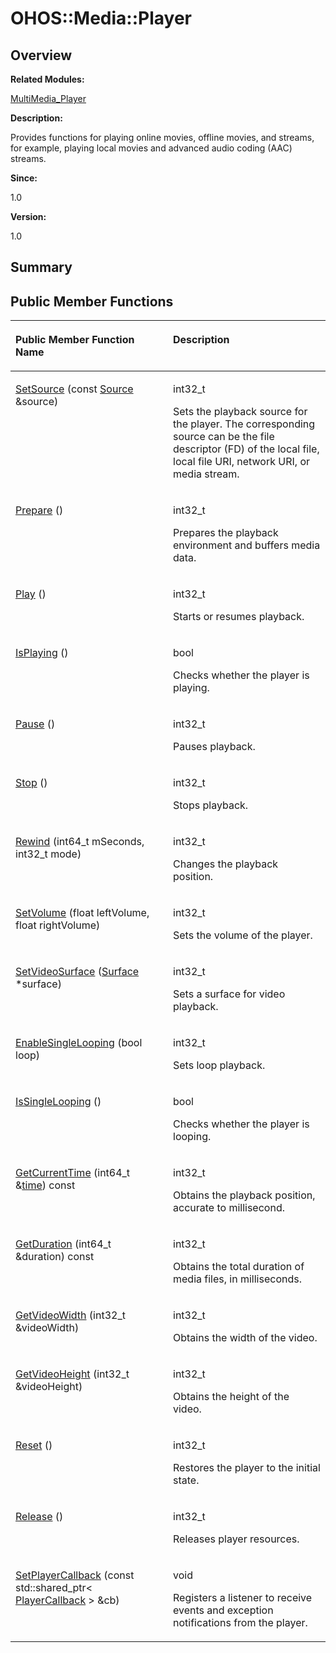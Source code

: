 # OHOS::Media::Player<a name="EN-US_TOPIC_0000001055518100"></a>

## **Overview**<a name="section1568874129093532"></a>

**Related Modules:**

[MultiMedia\_Player](multimedia_player.md)

**Description:**

Provides functions for playing online movies, offline movies, and streams, for example, playing local movies and advanced audio coding \(AAC\) streams. 

**Since:**

1.0

**Version:**

1.0

## **Summary**<a name="section1950864612093532"></a>

## Public Member Functions<a name="pub-methods"></a>

<a name="table1771125029093532"></a>
<table><thead align="left"><tr id="row961264618093532"><th class="cellrowborder" valign="top" width="50%" id="mcps1.1.3.1.1"><p id="p1046140620093532"><a name="p1046140620093532"></a><a name="p1046140620093532"></a>Public Member Function Name</p>
</th>
<th class="cellrowborder" valign="top" width="50%" id="mcps1.1.3.1.2"><p id="p1845271014093532"><a name="p1845271014093532"></a><a name="p1845271014093532"></a>Description</p>
</th>
</tr>
</thead>
<tbody><tr id="row1651721594093532"><td class="cellrowborder" valign="top" width="50%" headers="mcps1.1.3.1.1 "><p id="p679711223093532"><a name="p679711223093532"></a><a name="p679711223093532"></a><a href="multimedia_player.md#gacce284eac910970e405151fd3a1963c0">SetSource</a> (const <a href="ohos-media-source.md">Source</a> &amp;source)</p>
</td>
<td class="cellrowborder" valign="top" width="50%" headers="mcps1.1.3.1.2 "><p id="p1617342267093532"><a name="p1617342267093532"></a><a name="p1617342267093532"></a>int32_t </p>
<p id="p1987273262093532"><a name="p1987273262093532"></a><a name="p1987273262093532"></a>Sets the playback source for the player. The corresponding source can be the file descriptor (FD) of the local file, local file URI, network URI, or media stream. </p>
</td>
</tr>
<tr id="row1922237064093532"><td class="cellrowborder" valign="top" width="50%" headers="mcps1.1.3.1.1 "><p id="p944666344093532"><a name="p944666344093532"></a><a name="p944666344093532"></a><a href="multimedia_player.md#gade9bff3268e1c409273749a90700e056">Prepare</a> ()</p>
</td>
<td class="cellrowborder" valign="top" width="50%" headers="mcps1.1.3.1.2 "><p id="p777581616093532"><a name="p777581616093532"></a><a name="p777581616093532"></a>int32_t </p>
<p id="p164263961093532"><a name="p164263961093532"></a><a name="p164263961093532"></a>Prepares the playback environment and buffers media data. </p>
</td>
</tr>
<tr id="row408652213093532"><td class="cellrowborder" valign="top" width="50%" headers="mcps1.1.3.1.1 "><p id="p579165159093532"><a name="p579165159093532"></a><a name="p579165159093532"></a><a href="multimedia_player.md#gafecbbfe85c70cf4983f52d55b7205e3f">Play</a> ()</p>
</td>
<td class="cellrowborder" valign="top" width="50%" headers="mcps1.1.3.1.2 "><p id="p397554218093532"><a name="p397554218093532"></a><a name="p397554218093532"></a>int32_t </p>
<p id="p1200987988093532"><a name="p1200987988093532"></a><a name="p1200987988093532"></a>Starts or resumes playback. </p>
</td>
</tr>
<tr id="row1523278232093532"><td class="cellrowborder" valign="top" width="50%" headers="mcps1.1.3.1.1 "><p id="p2035199649093532"><a name="p2035199649093532"></a><a name="p2035199649093532"></a><a href="multimedia_player.md#gaad6b2c35b1d5dfe453d158f7ff9e1379">IsPlaying</a> ()</p>
</td>
<td class="cellrowborder" valign="top" width="50%" headers="mcps1.1.3.1.2 "><p id="p1992325009093532"><a name="p1992325009093532"></a><a name="p1992325009093532"></a>bool </p>
<p id="p1832025519093532"><a name="p1832025519093532"></a><a name="p1832025519093532"></a>Checks whether the player is playing. </p>
</td>
</tr>
<tr id="row1806317422093532"><td class="cellrowborder" valign="top" width="50%" headers="mcps1.1.3.1.1 "><p id="p1516701848093532"><a name="p1516701848093532"></a><a name="p1516701848093532"></a><a href="multimedia_player.md#gae1d2225ce60a9737cc902e586138a44f">Pause</a> ()</p>
</td>
<td class="cellrowborder" valign="top" width="50%" headers="mcps1.1.3.1.2 "><p id="p106355433093532"><a name="p106355433093532"></a><a name="p106355433093532"></a>int32_t </p>
<p id="p467674694093532"><a name="p467674694093532"></a><a name="p467674694093532"></a>Pauses playback. </p>
</td>
</tr>
<tr id="row786945770093532"><td class="cellrowborder" valign="top" width="50%" headers="mcps1.1.3.1.1 "><p id="p1277292481093532"><a name="p1277292481093532"></a><a name="p1277292481093532"></a><a href="multimedia_player.md#gafe518a5b909ac0f0f066781caa3b55aa">Stop</a> ()</p>
</td>
<td class="cellrowborder" valign="top" width="50%" headers="mcps1.1.3.1.2 "><p id="p617140000093532"><a name="p617140000093532"></a><a name="p617140000093532"></a>int32_t </p>
<p id="p1588246548093532"><a name="p1588246548093532"></a><a name="p1588246548093532"></a>Stops playback. </p>
</td>
</tr>
<tr id="row2056198647093532"><td class="cellrowborder" valign="top" width="50%" headers="mcps1.1.3.1.1 "><p id="p723570447093532"><a name="p723570447093532"></a><a name="p723570447093532"></a><a href="multimedia_player.md#ga406b6277d1e160e691d01f5f740480b3">Rewind</a> (int64_t mSeconds, int32_t mode)</p>
</td>
<td class="cellrowborder" valign="top" width="50%" headers="mcps1.1.3.1.2 "><p id="p1009332232093532"><a name="p1009332232093532"></a><a name="p1009332232093532"></a>int32_t </p>
<p id="p915851422093532"><a name="p915851422093532"></a><a name="p915851422093532"></a>Changes the playback position. </p>
</td>
</tr>
<tr id="row806393118093532"><td class="cellrowborder" valign="top" width="50%" headers="mcps1.1.3.1.1 "><p id="p1024992340093532"><a name="p1024992340093532"></a><a name="p1024992340093532"></a><a href="multimedia_player.md#ga23ca57f0b1a288980e37153274c5f8b3">SetVolume</a> (float leftVolume, float rightVolume)</p>
</td>
<td class="cellrowborder" valign="top" width="50%" headers="mcps1.1.3.1.2 "><p id="p138191549093532"><a name="p138191549093532"></a><a name="p138191549093532"></a>int32_t </p>
<p id="p1002727884093532"><a name="p1002727884093532"></a><a name="p1002727884093532"></a>Sets the volume of the player. </p>
</td>
</tr>
<tr id="row1336130244093532"><td class="cellrowborder" valign="top" width="50%" headers="mcps1.1.3.1.1 "><p id="p1710755856093532"><a name="p1710755856093532"></a><a name="p1710755856093532"></a><a href="multimedia_player.md#gac9d62210915ebcf3b462574302018501">SetVideoSurface</a> (<a href="ohos-surface.md">Surface</a> *surface)</p>
</td>
<td class="cellrowborder" valign="top" width="50%" headers="mcps1.1.3.1.2 "><p id="p2793992093532"><a name="p2793992093532"></a><a name="p2793992093532"></a>int32_t </p>
<p id="p1643496323093532"><a name="p1643496323093532"></a><a name="p1643496323093532"></a>Sets a surface for video playback. </p>
</td>
</tr>
<tr id="row626375792093532"><td class="cellrowborder" valign="top" width="50%" headers="mcps1.1.3.1.1 "><p id="p1967297420093532"><a name="p1967297420093532"></a><a name="p1967297420093532"></a><a href="multimedia_player.md#gae19989aa6e80b768acd4eb019a2b60d2">EnableSingleLooping</a> (bool loop)</p>
</td>
<td class="cellrowborder" valign="top" width="50%" headers="mcps1.1.3.1.2 "><p id="p225100372093532"><a name="p225100372093532"></a><a name="p225100372093532"></a>int32_t </p>
<p id="p1797948204093532"><a name="p1797948204093532"></a><a name="p1797948204093532"></a>Sets loop playback. </p>
</td>
</tr>
<tr id="row522787513093532"><td class="cellrowborder" valign="top" width="50%" headers="mcps1.1.3.1.1 "><p id="p1102572308093532"><a name="p1102572308093532"></a><a name="p1102572308093532"></a><a href="multimedia_player.md#gae4dd5d8fb92c836f5304f181a40b34d2">IsSingleLooping</a> ()</p>
</td>
<td class="cellrowborder" valign="top" width="50%" headers="mcps1.1.3.1.2 "><p id="p1083642666093532"><a name="p1083642666093532"></a><a name="p1083642666093532"></a>bool </p>
<p id="p85334602093532"><a name="p85334602093532"></a><a name="p85334602093532"></a>Checks whether the player is looping. </p>
</td>
</tr>
<tr id="row1585411512093532"><td class="cellrowborder" valign="top" width="50%" headers="mcps1.1.3.1.1 "><p id="p1591081908093532"><a name="p1591081908093532"></a><a name="p1591081908093532"></a><a href="multimedia_player.md#ga8474b117a4c1bf5749406f26056b4802">GetCurrentTime</a> (int64_t &amp;<a href="en-us_topic_0000001054879478.md#gae7841e681c8c9d59818568d39553642c">time</a>) const</p>
</td>
<td class="cellrowborder" valign="top" width="50%" headers="mcps1.1.3.1.2 "><p id="p525090828093532"><a name="p525090828093532"></a><a name="p525090828093532"></a>int32_t </p>
<p id="p583202032093532"><a name="p583202032093532"></a><a name="p583202032093532"></a>Obtains the playback position, accurate to millisecond. </p>
</td>
</tr>
<tr id="row1658211964093532"><td class="cellrowborder" valign="top" width="50%" headers="mcps1.1.3.1.1 "><p id="p1479438749093532"><a name="p1479438749093532"></a><a name="p1479438749093532"></a><a href="multimedia_player.md#ga24ae07f65da4dafc4ec5aa28321625d8">GetDuration</a> (int64_t &amp;duration) const</p>
</td>
<td class="cellrowborder" valign="top" width="50%" headers="mcps1.1.3.1.2 "><p id="p62322052093532"><a name="p62322052093532"></a><a name="p62322052093532"></a>int32_t </p>
<p id="p1139280088093532"><a name="p1139280088093532"></a><a name="p1139280088093532"></a>Obtains the total duration of media files, in milliseconds. </p>
</td>
</tr>
<tr id="row1679192363093532"><td class="cellrowborder" valign="top" width="50%" headers="mcps1.1.3.1.1 "><p id="p156569053093532"><a name="p156569053093532"></a><a name="p156569053093532"></a><a href="multimedia_player.md#ga9ed94bd43d896fa10066497377d7fbda">GetVideoWidth</a> (int32_t &amp;videoWidth)</p>
</td>
<td class="cellrowborder" valign="top" width="50%" headers="mcps1.1.3.1.2 "><p id="p47549936093532"><a name="p47549936093532"></a><a name="p47549936093532"></a>int32_t </p>
<p id="p1597890244093532"><a name="p1597890244093532"></a><a name="p1597890244093532"></a>Obtains the width of the video. </p>
</td>
</tr>
<tr id="row396430689093532"><td class="cellrowborder" valign="top" width="50%" headers="mcps1.1.3.1.1 "><p id="p1136743561093532"><a name="p1136743561093532"></a><a name="p1136743561093532"></a><a href="multimedia_player.md#ga726adc32a34134b30aabfbdb389c8357">GetVideoHeight</a> (int32_t &amp;videoHeight)</p>
</td>
<td class="cellrowborder" valign="top" width="50%" headers="mcps1.1.3.1.2 "><p id="p1431877720093532"><a name="p1431877720093532"></a><a name="p1431877720093532"></a>int32_t </p>
<p id="p163575576093532"><a name="p163575576093532"></a><a name="p163575576093532"></a>Obtains the height of the video. </p>
</td>
</tr>
<tr id="row179664111093532"><td class="cellrowborder" valign="top" width="50%" headers="mcps1.1.3.1.1 "><p id="p514863979093532"><a name="p514863979093532"></a><a name="p514863979093532"></a><a href="multimedia_player.md#ga75e17ee0068d46d44a30709609821b85">Reset</a> ()</p>
</td>
<td class="cellrowborder" valign="top" width="50%" headers="mcps1.1.3.1.2 "><p id="p1966138983093532"><a name="p1966138983093532"></a><a name="p1966138983093532"></a>int32_t </p>
<p id="p187547161093532"><a name="p187547161093532"></a><a name="p187547161093532"></a>Restores the player to the initial state. </p>
</td>
</tr>
<tr id="row1347758172093532"><td class="cellrowborder" valign="top" width="50%" headers="mcps1.1.3.1.1 "><p id="p218790427093532"><a name="p218790427093532"></a><a name="p218790427093532"></a><a href="multimedia_player.md#ga00e24c0faed483c9d54e416ec2ffe6ac">Release</a> ()</p>
</td>
<td class="cellrowborder" valign="top" width="50%" headers="mcps1.1.3.1.2 "><p id="p1933072309093532"><a name="p1933072309093532"></a><a name="p1933072309093532"></a>int32_t </p>
<p id="p911394099093532"><a name="p911394099093532"></a><a name="p911394099093532"></a>Releases player resources. </p>
</td>
</tr>
<tr id="row158413708093532"><td class="cellrowborder" valign="top" width="50%" headers="mcps1.1.3.1.1 "><p id="p110289079093532"><a name="p110289079093532"></a><a name="p110289079093532"></a><a href="multimedia_player.md#gabb6eca611514d5fc0b66df5ff2d70c2b">SetPlayerCallback</a> (const std::shared_ptr&lt; <a href="ohos-media-playercallback.md">PlayerCallback</a> &gt; &amp;cb)</p>
</td>
<td class="cellrowborder" valign="top" width="50%" headers="mcps1.1.3.1.2 "><p id="p1543192358093532"><a name="p1543192358093532"></a><a name="p1543192358093532"></a>void </p>
<p id="p1503878473093532"><a name="p1503878473093532"></a><a name="p1503878473093532"></a>Registers a listener to receive events and exception notifications from the player. </p>
</td>
</tr>
</tbody>
</table>

